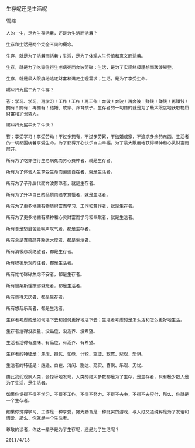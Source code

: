 生存呢还是生活呢

雪峰


    人的一生，是为生存活着，还是为生活而活着？

    生存和生活是两个完全不同的概念。

    生存，就是为了活着而活着；生活，是为了体现人生价值和意义而活着。

    生存，就是为了吃穿住行生老病死而奔波劳碌；生活，是为了实现终极理想而跋涉攀登。

    生存，就是最大限度地追逐财富和满足生理需求；生活，是为了享受生命。

    哪些行为属于为了生存？

    答：学习、学习、再学习！工作！工作！再工作！奔波！奔波！再奔波！赚钱！赚钱！再赚钱！拥有！拥有！再拥有！结婚、成家、养育孩子。生存者的一切目的就是为了最大限度地获取物质财富和扩张势力。

    哪些行为属于为了生活？

    答：享受学习！享受劳动！不过多拥有，不过多劳累，不结婚成家，不追求多余的东西。生活者的一切都围绕着享受生命，为了获得开心快乐自由幸福，为了最大限度地获得精神和心灵财富而展开。

    所有为了吃穿住行生老病死而劳心费神者，就是生存者。

    所有为了体验人生享受生命而逍遥自在者，就是生活者。

    所有为了子孙后代而奔波劳碌者，就是生存者。

    所有为了升华自己的品质而追求觉悟者，就是生活者。

    所有为了更多地拥有物质财富而学习、工作和劳作者，就是生存者。

    所有为了更多地拥有精神和心灵财富而学习和奉献者，就是生活者。

    所有总是愁眉苦脸唉声叹气者，都是生存者。

    所有总是喜笑颜开豁达大度者，都是生活者。

    所有消极悲观绝望者，都是生存者。

    所有积极乐观向往者，都是生活者。

    所有忙忙碌碌焦虑不安者，都是生存者。

    所有慢条斯理按部就班者，都是生活者。

    所有贪得无厌者，都是生存者。

    所有悠哉乐哉者，都是生活者。

    生存者考虑的是如何活下去和如何更好地活下去；生活者考虑的是怎么活和怎么更好地生活。

    生存者活得没质量、没品位、没涵养、没希望。

    生活者活得有滋味、有品位、有涵养、有希望。

    生存者的特征是：焦虑、担忧、忙碌、计较、空虚、寂寞、悲观、恐惧。

    生活者的特征是：逍遥、自在、消闲、豁达、充实、喜悦、乐观、无忧。

    由此我们观察人类，会惊讶地发现，人类的绝大多数都是为了生存，是生存者，只有极少数人是为了生活，是生活者。

    如果你觉得不得不学习，不得不工作，不得不努力，不得不去争，不得不去应付，那么，你就是一个生存者。

    如果你觉得学习、工作是一种享受，努力勤奋是一种充实的游戏，与人打交道纯粹是为了友谊和情爱，那么，你就是一个生活者。

    尊敬的读者，你这一辈子是为了生存呢，还是为了生活呢？ 

    2011/4/18



